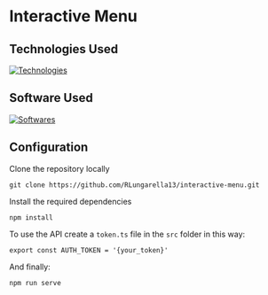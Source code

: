 # Interactive Menu

## Technologies Used
[![Technologies](https://skillicons.dev/icons?i=vue,typescript,sass,git,axios)](https://skillicons.dev)

## Software Used 
[![Softwares](https://skillicons.dev/icons?i=figma,photoshop,vscode)](https://skillicons.dev)


## Configuration
Clone the repository locally
```
git clone https://github.com/RLungarella13/interactive-menu.git 
```
Install the required dependencies
```
npm install
```
To use the API create a `token.ts` file in the `src` folder in this way:
```
export const AUTH_TOKEN = '{your_token}'
```
And finally:
```
npm run serve
```